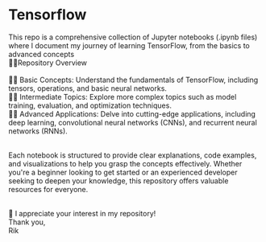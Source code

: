 # Tensorflow
This repo is a comprehensive collection of Jupyter notebooks (.ipynb files) where I document my journey of learning TensorFlow, from the basics to advanced concepts <br>
🚀🚀Repository Overview <br><br>
💫💫 Basic Concepts: Understand the fundamentals of TensorFlow, including tensors, operations, and basic neural networks.<br>
💫💫 Intermediate Topics: Explore more complex topics such as model training, evaluation, and optimization techniques.<br>
💫💫 Advanced Applications: Delve into cutting-edge applications, including deep learning, convolutional neural networks (CNNs), and recurrent neural networks (RNNs).<br><br>

Each notebook is structured to provide clear explanations, code examples, and visualizations to help you grasp the concepts effectively. Whether you're a beginner looking to get started or an experienced developer seeking to deepen your knowledge, this repository offers valuable resources for everyone.<br><br>

👋 I appreciate your interest in my repository!<br>
Thank you,<br>
Rik
